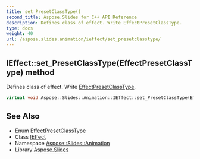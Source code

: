```yaml
---
title: set_PresetClassType()
second_title: Aspose.Slides for C++ API Reference
description: Defines class of effect. Write EffectPresetClassType.
type: docs
weight: 40
url: /aspose.slides.animation/ieffect/set_presetclasstype/
---
```

## IEffect::set_PresetClassType(EffectPresetClassType) method


Defines class of effect. Write [EffectPresetClassType](../../effectpresetclasstype/).

```cpp
virtual void Aspose::Slides::Animation::IEffect::set_PresetClassType(EffectPresetClassType value)=0
```

## See Also

* Enum [EffectPresetClassType](../../effectpresetclasstype/)
* Class [IEffect](../)
* Namespace [Aspose::Slides::Animation](../../)
* Library [Aspose.Slides](../../../)